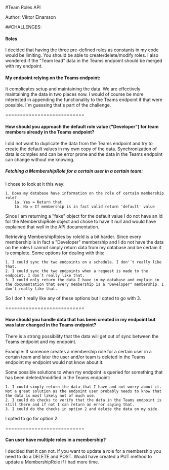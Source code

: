 #Team Roles API

Author: Viktor Einarsson


##CHALLENGES:

#### Roles
I decided that having the three pre-defined roles as constants in my code would be limiting. You should be able to create/delete/modify roles. I also wondered if the "Team lead" data in the Teams endpoint should be merged with my endpoint.

#### My endpoint relying on the Teams endpoint:
It complicates setup and maintaining the data. We are effectively maintaining the data in two places now.
I would of course be more interested in appending the functionality to the Teams endpoint if that were possible. I´m guessing that´s part of the challenge.

===========================

#### How should you approach the default role value ("Developer") for team members already in the Teams endpoint?
I did not want to duplicate the data from the Teams endpoint and try to create the default values in my own copy of the data. Synchronization of data is complex and can be error prone and the data in the 
Teams endpoint can change without me knowing.

##### Fetching a MembershipRole for a certain user in a certain team:
I chose to look at it this way:

    1. Does my database have information on the role of certain membership role?
        1a. Yes = Return that
        1b. No = If membership is in fact valid return 'default' value
        
Since I am returning a "fake" object for the default value I do not have an Id for the MembershipRole object 
and chose to have it null and would have explained that well in the API documentation. 

Retrieving MembershipRoles by roleId is a bit harder. Since every membership is in fact a "Developer" membership and I do not have the 
data on the roles I cannot simply return data from my database and be certain it is complete. Some options for dealing with this:

    1. I could sync the two endpoints on a schedule. I don'´t really like that. 
    2. I could sync the two endpoints when a request is made to the endpoint. I don´t really like that.
    3. I could only return the data I have in my database and explain in the documentation that every membership is a "Developer" membership. I don´t really like that.
    
So I don´t really like any of these options but I opted to go with 3.
    

===========================

#### How should you handle data that has been created in my endpoint but was later changed in the Teams endpoint?
There is a strong possibility that the data will get out of sync between the Teams endpoint and my endpoint.

Example: If someone creates a membership role for a certain user in a certain team and later the user and/or team is deleted in the Teams endpoint my endpoint would not know about it.

Some possible solutions to when my endpoint is queried for something that has been deleted/modified in the Teams endpoint:
    
    1. I could simply return the data that I have and not worry about it. Not a great solution as the endpoint user probably needs to know that the data is most likely not of much use.
    2. I could do checks to verify that the data in the Teams endpoint is still there and if not I can return an error saying that.
    3. I could do the checks in option 2 and delete the data on my side.

I opted to go for option 2.

===========================

#### Can user have multiple roles in a membership?

I decided that it can not. If you want to update a role for a membership you need to do a DELETE and POST. Would have created a PUT method to update a MembershipRole if I had more time.

